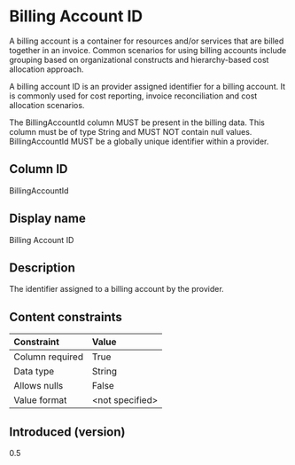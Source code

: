 # Billing Account ID

A billing account is a container for resources and/or services that are billed together in an invoice. Common scenarios for using billing accounts include grouping based on organizational constructs and hierarchy-based cost allocation approach.

A billing account ID is an provider assigned identifier for a billing account. It is commonly used for cost reporting, invoice reconciliation and cost allocation scenarios.

The BillingAccountId column MUST be present in the billing data. This column must be of type String and MUST NOT contain null values. BillingAccountId MUST be a globally unique identifier within a provider.

## Column ID

BillingAccountId

## Display name

Billing Account ID

## Description

The identifier assigned to a billing account by the provider.

## Content constraints

|    Constraint   |      Value      |
|:----------------|:----------------|
| Column required | True            |
| Data type       | String          |
| Allows nulls    | False            |
| Value format    | \<not specified> |

## Introduced (version)

0.5